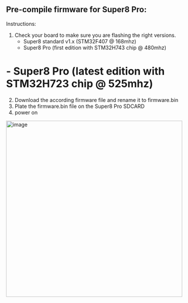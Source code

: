 ## Pre-compile firmware for Super8 Pro: 

Instructions:

1. Check your board to make sure you are flashing the right versions.
    - Super8 standard v1.x (STM32F407 @ 168mhz)
    - Super8 Pro (first edition with STM32H743 chip @ 480mhz)
#  - Super8 Pro (latest edition with STM32H723 chip @ 525mhz)

2. Download the according firmware file and rename it to firmware.bin
3. Plate the firmware.bin file on the Super8 Pro SDCARD
4. power on 

<img width="481" alt="image" src="https://user-images.githubusercontent.com/37383368/229667201-eb5c4c95-8cb4-45e1-b39e-a2fbc4d5ae01.png">
